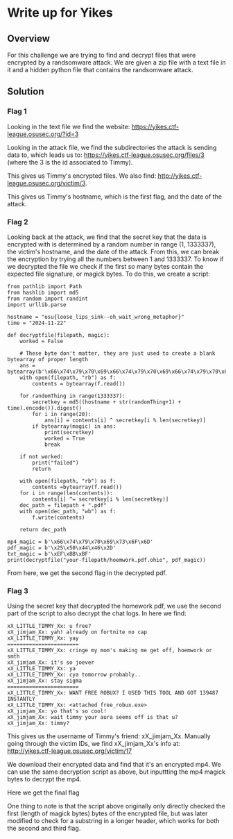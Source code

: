 # Write up for Yikes

## Overview

For this challenge we are trying to find and decrypt files that were encrypted by a randsomware attack. 
We are given a zip file with a text file in it and a hidden python file that contains the randsomware attack.

## Solution

### Flag 1

Looking in the text file we find the website: 
https://yikes.ctf-league.osusec.org/?id=3

Looking in the attack file, we find the subdirectories the attack is sending data to, which leads us to:
https://yikes.ctf-league.osusec.org/files/3 (where the 3 is the id associated to Timmy).

This gives us Timmy's encrypted files. We also find:
http://yikes.ctf-league.osusec.org/victim/3. 

This gives us Timmy's hostname, which is the first flag, and the date of the attack.

### Flag 2

Looking back at the attack, we find that the secret key that the data is encrypted with is determined by a random number 
in range (1, 1333337), the victim's hostname, and the date of the attack. From this, we can break the encryption by trying all the numbers 
between 1 and 1333337. To know if we decrypted the file we check if the first so many bytes contain 
the expected file signature, or magick bytes. To do this, we create a script:

```
from pathlib import Path
from hashlib import md5
from random import randint
import urllib.parse

hostname = "osu{loose_lips_sink--oh_wait_wrong_metaphor}"
time = "2024-11-22"

def decryptfile(filepath, magic):
    worked = False

    # These byte don't matter, they are just used to create a blank bytearray of proper length
    ans = bytearray(b'\x66\x74\x79\x70\x69\x66\x74\x79\x70\x69\x66\x74\x79\x70\x69\x66\x74\x79\x70\x69')
    with open(filepath, "rb") as f:
        contents = bytearray(f.read())

    for randomThing in range(1333337):
        secretkey = md5((hostname + str(randomThing+1) + time).encode()).digest()
        for i in range(20):
            ans[i] = contents[i] ^ secretkey[i % len(secretkey)]
        if bytearray(magic) in ans:
            print(secretkey)
            worked = True
            break

    if not worked:
        print("failed")
        return
    
    with open(filepath, "rb") as f:
        contents =bytearray(f.read())
    for i in range(len(contents)):
        contents[i] ^= secretkey[i % len(secretkey)]
    dec_path = filepath + ".pdf"
    with open(dec_path, "wb") as f:
        f.write(contents)

    return dec_path

mp4_magic = b'\x66\x74\x79\x70\x69\x73\x6F\x6D'
pdf_magic = b'\x25\x50\x44\x46\x2D'
txt_magic = b'\xEF\xBB\xBF'
print(decryptfile("your-filepath/hoemwork.pdf.ohio", pdf_magic))
```
From here, we get the second flag in the decrypted pdf.

### Flag 3

Using the secret key that decrypted the homework pdf, we use the second part of the script to also decrypt the chat logs.
In here we find:

```
xX_LITTLE_TIMMY_Xx: u free?
xX_jimjam_Xx: yah! already on fortnite no cap
xX_LITTLE_TIMMY_Xx: yay
=======================
xX_LITTLE_TIMMY_Xx: cringe my mom's making me get off, hoemwork or smth
xX_jimjam_Xx: it's so joever
xX_LITTLE_TIMMY_Xx: ya
xX_LITTLE_TIMMY_Xx: cya tomorrow probably..
xX_jimjam_Xx: stay sigma
=======================
xX_LITTLE_TIMMY_Xx: WANT FREE ROBUX? I USED THIS TOOL AND GOT 139487 INSTANTLY
xX_LITTLE_TIMMY_Xx: <attached free_robux.exe>
xX_jimjam_Xx: yo that's so cool!
xX_jimjam_Xx: wait timmy your aura seems off is that u?
xX_jimjam_Xx: timmy?
```

This gives us the username of Timmy's friend: xX_jimjam_Xx.
Manually going through the victim IDs, we find xX_jimjam_Xx's info at:
http://yikes.ctf-league.osusec.org/victim/17

We download their encrypted data and find that it's an encrypted mp4.
We can use the same decryption script as above, but inputtting the mp4 
magick bytes to decrypt the mp4.

Here we get the final flag

One thing to note is that the script above originally only directly checked the first 
(length of magick bytes) bytes of the encrypted file, but was later modified to check for 
a substring in a longer header, which works for both the second and third flag.




